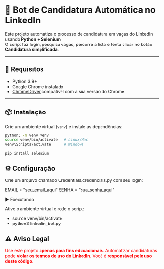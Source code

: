 # 🤖 Bot de Candidatura Automática no LinkedIn

Este projeto automatiza o processo de candidatura em vagas do LinkedIn usando **Python + Selenium**.  
O script faz login, pesquisa vagas, percorre a lista e tenta clicar no botão **Candidatura simplificada**.

---

## 🚀 Requisitos

- Python 3.9+
- Google Chrome instalado
- [ChromeDriver](https://chromedriver.chromium.org/) compatível com a sua versão do Chrome

---

## 📦 Instalação

Crie um ambiente virtual (`venv`) e instale as dependências:

```bash
python3 -m venv venv
source venv/bin/activate   # Linux/Mac
venv\Scripts\activate      # Windows

pip install selenium
```

## ⚙️ Configuração

Crie um arquivo chamado Credentials/credenciais.py com seu login:

EMAIL = "seu_email_aqui"
SENHA = "sua_senha_aqui"

▶️ Executando

Ative o ambiente virtual e rode o script:

- source venv/bin/activate
- python3 linkedin_bot.py

## ⚠️ Aviso Legal

<span style="color:red">

Use este projeto **apenas para fins educacionais**.
Automatizar candidaturas pode **violar os termos de uso do LinkedIn**.
Você é **responsável pelo uso deste código**.
</span>
